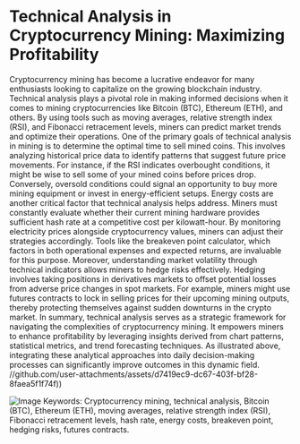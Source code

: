 # Technical Analysis in Cryptocurrency Mining: Maximizing Profitability
Cryptocurrency mining has become a lucrative endeavor for many enthusiasts looking to capitalize on the growing blockchain industry. Technical analysis plays a pivotal role in making informed decisions when it comes to mining cryptocurrencies like Bitcoin (BTC), Ethereum (ETH), and others. By using tools such as moving averages, relative strength index (RSI), and Fibonacci retracement levels, miners can predict market trends and optimize their operations.
One of the primary goals of technical analysis in mining is to determine the optimal time to sell mined coins. This involves analyzing historical price data to identify patterns that suggest future price movements. For instance, if the RSI indicates overbought conditions, it might be wise to sell some of your mined coins before prices drop. Conversely, oversold conditions could signal an opportunity to buy more mining equipment or invest in energy-efficient setups.
Energy costs are another critical factor that technical analysis helps address. Miners must constantly evaluate whether their current mining hardware provides sufficient hash rate at a competitive cost per kilowatt-hour. By monitoring electricity prices alongside cryptocurrency values, miners can adjust their strategies accordingly. Tools like the breakeven point calculator, which factors in both operational expenses and expected returns, are invaluable for this purpose.
Moreover, understanding market volatility through technical indicators allows miners to hedge risks effectively. Hedging involves taking positions in derivatives markets to offset potential losses from adverse price changes in spot markets. For example, miners might use futures contracts to lock in selling prices for their upcoming mining outputs, thereby protecting themselves against sudden downturns in the crypto market.
In summary, technical analysis serves as a strategic framework for navigating the complexities of cryptocurrency mining. It empowers miners to enhance profitability by leveraging insights derived from chart patterns, statistical metrics, and trend forecasting techniques. As illustrated above, integrating these analytical approaches into daily decision-making processes can significantly improve outcomes in this dynamic field. 
 //github.com/user-attachments/assets/d7419ec9-dc67-403f-bf28-8faea5f1f74f))

![Image](https://github.com/user-attachments/assets/d7419ec9-dc67-403f-bf28-8faea5f1f74f)
Keywords: Cryptocurrency mining, technical analysis, Bitcoin (BTC), Ethereum (ETH), moving averages, relative strength index (RSI), Fibonacci retracement levels, hash rate, energy costs, breakeven point, hedging risks, futures contracts.
